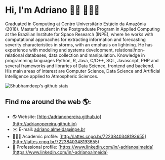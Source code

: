 # Hi, I'm Adriano 👋🏽 👨🏽‍💻

Graduated in Computing at Centro Universitário Estácio da Amazônia (2018). Master's student in the Postgraduate Program in Applied Computing at the Brazilian Institute for Space Research (INPE), where he works with computational approaches for extracting information and forecasting severity characteristics in storms, with an emphasis on lightning. He has experience with modeling and systems development, relational/non-relational databases, data collection and manipulation. Knowledge in programming languages Python, R, Java, C/C++, SQL, Javascript, PHP and several frameworks and libraries of Data Science, frontend and backend. His main areas of interest are Computer Science, Data Science and Artificial Intelligence applied to Atmospheric Sciences.

![Shubhamdeep's github stats](https://github-readme-stats.vercel.app/api?username=AdrianoPereira&show_icons=true&hide_border=true)


## Find me around the web 🌎:
- 🌎 Website: [http://adrianopereira.github.io](http://adrianopereira.github.io) 
- ✉️ E-mail: [adriano.almeida@inpe.br](mailto:adriano.almeida@inpe.br)
- 👨🏽‍🔬 Academic profile: [http://lattes.cnpq.br/7223840348193655](http://lattes.cnpq.br/7223840348193655)
- 💼 Professional profile: [https://www.linkedin.com/in/-adrianoalmeida](https://www.linkedin.com/in/-adrianoalmeida) 
